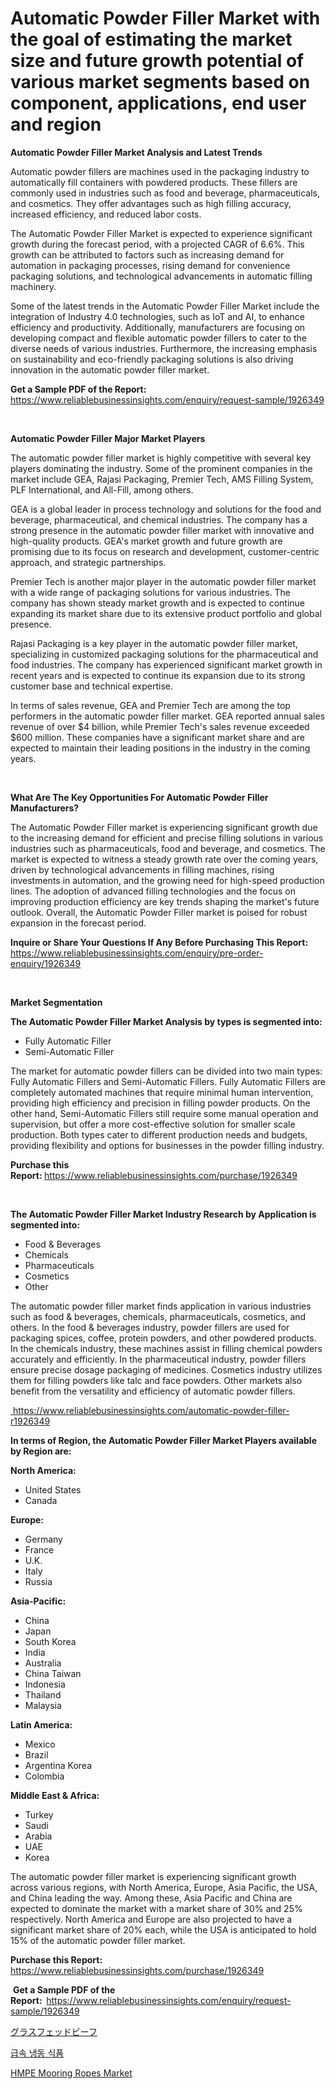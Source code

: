 <p><h1>Automatic Powder Filler Market with the goal of estimating the market size and future growth potential of various market segments based on component, applications, end user and region</h1></p><p><strong>Automatic Powder Filler Market Analysis and Latest Trends</strong></p>
<p><p>Automatic powder fillers are machines used in the packaging industry to automatically fill containers with powdered products. These fillers are commonly used in industries such as food and beverage, pharmaceuticals, and cosmetics. They offer advantages such as high filling accuracy, increased efficiency, and reduced labor costs.</p><p>The Automatic Powder Filler Market is expected to experience significant growth during the forecast period, with a projected CAGR of 6.6%. This growth can be attributed to factors such as increasing demand for automation in packaging processes, rising demand for convenience packaging solutions, and technological advancements in automatic filling machinery.</p><p>Some of the latest trends in the Automatic Powder Filler Market include the integration of Industry 4.0 technologies, such as IoT and AI, to enhance efficiency and productivity. Additionally, manufacturers are focusing on developing compact and flexible automatic powder fillers to cater to the diverse needs of various industries. Furthermore, the increasing emphasis on sustainability and eco-friendly packaging solutions is also driving innovation in the automatic powder filler market.</p></p>
<p><strong>Get a Sample PDF of the Report:&nbsp;</strong> <a href="https://www.reliablebusinessinsights.com/enquiry/request-sample/1926349">https://www.reliablebusinessinsights.com/enquiry/request-sample/1926349</a></p>
<p>&nbsp;</p>
<p><strong>Automatic Powder Filler Major Market Players</strong></p>
<p><p>The automatic powder filler market is highly competitive with several key players dominating the industry. Some of the prominent companies in the market include GEA, Rajasi Packaging, Premier Tech, AMS Filling System, PLF International, and All-Fill, among others.</p><p>GEA is a global leader in process technology and solutions for the food and beverage, pharmaceutical, and chemical industries. The company has a strong presence in the automatic powder filler market with innovative and high-quality products. GEA's market growth and future growth are promising due to its focus on research and development, customer-centric approach, and strategic partnerships.</p><p>Premier Tech is another major player in the automatic powder filler market with a wide range of packaging solutions for various industries. The company has shown steady market growth and is expected to continue expanding its market share due to its extensive product portfolio and global presence.</p><p>Rajasi Packaging is a key player in the automatic powder filler market, specializing in customized packaging solutions for the pharmaceutical and food industries. The company has experienced significant market growth in recent years and is expected to continue its expansion due to its strong customer base and technical expertise.</p><p>In terms of sales revenue, GEA and Premier Tech are among the top performers in the automatic powder filler market. GEA reported annual sales revenue of over $4 billion, while Premier Tech's sales revenue exceeded $600 million. These companies have a significant market share and are expected to maintain their leading positions in the industry in the coming years.</p></p>
<p>&nbsp;</p>
<p><strong>What Are The Key Opportunities For Automatic Powder Filler Manufacturers?</strong></p>
<p><p>The Automatic Powder Filler market is experiencing significant growth due to the increasing demand for efficient and precise filling solutions in various industries such as pharmaceuticals, food and beverage, and cosmetics. The market is expected to witness a steady growth rate over the coming years, driven by technological advancements in filling machines, rising investments in automation, and the growing need for high-speed production lines. The adoption of advanced filling technologies and the focus on improving production efficiency are key trends shaping the market's future outlook. Overall, the Automatic Powder Filler market is poised for robust expansion in the forecast period.</p></p>
<p><strong>Inquire or Share Your Questions If Any Before Purchasing This Report:</strong> <a href="https://www.reliablebusinessinsights.com/enquiry/pre-order-enquiry/1926349">https://www.reliablebusinessinsights.com/enquiry/pre-order-enquiry/1926349</a></p>
<p>&nbsp;</p>
<p><strong>Market Segmentation</strong></p>
<p><strong>The Automatic Powder Filler Market Analysis by types is segmented into:</strong></p>
<p><ul><li>Fully Automatic Filler</li><li>Semi-Automatic Filler</li></ul></p>
<p><p>The market for automatic powder fillers can be divided into two main types: Fully Automatic Fillers and Semi-Automatic Fillers. Fully Automatic Fillers are completely automated machines that require minimal human intervention, providing high efficiency and precision in filling powder products. On the other hand, Semi-Automatic Fillers still require some manual operation and supervision, but offer a more cost-effective solution for smaller scale production. Both types cater to different production needs and budgets, providing flexibility and options for businesses in the powder filling industry.</p></p>
<p><strong>Purchase this Report:&nbsp;</strong><a href="https://www.reliablebusinessinsights.com/purchase/1926349">https://www.reliablebusinessinsights.com/purchase/1926349</a></p>
<p>&nbsp;</p>
<p><strong>The Automatic Powder Filler Market Industry Research by Application is segmented into:</strong></p>
<p><ul><li>Food & Beverages</li><li>Chemicals</li><li>Pharmaceuticals</li><li>Cosmetics</li><li>Other</li></ul></p>
<p><p>The automatic powder filler market finds application in various industries such as food & beverages, chemicals, pharmaceuticals, cosmetics, and others. In the food & beverages industry, powder fillers are used for packaging spices, coffee, protein powders, and other powdered products. In the chemicals industry, these machines assist in filling chemical powders accurately and efficiently. In the pharmaceutical industry, powder fillers ensure precise dosage packaging of medicines. Cosmetics industry utilizes them for filling powders like talc and face powders. Other markets also benefit from the versatility and efficiency of automatic powder fillers.</p></p>
<p><a href="https://www.reliablebusinessinsights.com/automatic-powder-filler-r1926349">&nbsp;https://www.reliablebusinessinsights.com/automatic-powder-filler-r1926349</a></p>
<p><strong>In terms of Region, the Automatic Powder Filler Market Players available by Region are:</strong></p>
<p>
    <p> <strong> North America: </strong>
        <ul>
            <li>United States</li>
            <li>Canada</li>
        </ul>
        </p> 
    <p> <strong> Europe: </strong>
        <ul>
            <li>Germany</li>
            <li>France</li>
            <li>U.K.</li>
            <li>Italy</li>
            <li>Russia</li>
        </ul>
        </p> 
    <p> <strong> Asia-Pacific: </strong>
        <ul>
            <li>China</li>
            <li>Japan</li>
            <li>South Korea</li>
            <li>India</li>
            <li>Australia</li>
            <li>China Taiwan</li>
            <li>Indonesia</li>
            <li>Thailand</li>
            <li>Malaysia</li>
        </ul>
        </p> 
    <p> <strong> Latin America: </strong>
        <ul>
            <li>Mexico</li>
            <li>Brazil</li>
            <li>Argentina Korea</li>
            <li>Colombia</li>
        </ul>
        </p> 
    <p> <strong> Middle East & Africa: </strong>
        <ul>
            <li>Turkey</li>
            <li>Saudi</li>
            <li>Arabia</li>
            <li>UAE</li>
            <li>Korea</li>
        </ul>
    </p>
    </p>
<p><p>The automatic powder filler market is experiencing significant growth across various regions, with North America, Europe, Asia Pacific, the USA, and China leading the way. Among these, Asia Pacific and China are expected to dominate the market with a market share of 30% and 25% respectively. North America and Europe are also projected to have a significant market share of 20% each, while the USA is anticipated to hold 15% of the automatic powder filler market.</p></p>
<p><strong>Purchase this Report: </strong><a href="https://www.reliablebusinessinsights.com/purchase/1926349">https://www.reliablebusinessinsights.com/purchase/1926349</a></p>
<p>&nbsp;<strong>Get a Sample PDF of the Report:&nbsp;&nbsp;</strong><a href="https://www.reliablebusinessinsights.com/enquiry/request-sample/1926349">https://www.reliablebusinessinsights.com/enquiry/request-sample/1926349</a></p>
<p><strong></strong></p>
<p><p><a href="https://github.com/EstaSprer20231/Market-Research-Report-List-2/blob/main/1277224116045.md">グラスフェッドビーフ</a></p><p><a href="https://github.com/fredrickeglers/Market-Research-Report-List-2/blob/main/5997475108391.md">급속 냉동 식품</a></p><p><a href="https://github.com/YashRP12/Market-Research-Report-List-5/blob/main/hmpe-mooring-ropes-market.md">HMPE Mooring Ropes Market</a></p></p>